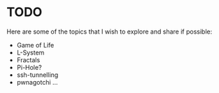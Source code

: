 # TODO 

Here are some of the topics that I wish to explore and share if possible:

- Game of Life
- L-System
- Fractals
- Pi-Hole?
- ssh-tunnelling
- pwnagotchi
...
